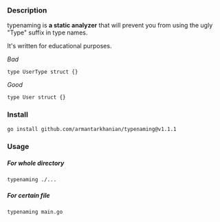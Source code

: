 ### Description
typenaming is **a static analyzer** that will prevent you from using the ugly "Type" suffix in type names.

It's written for educational purposes.

_Bad_
```golang
type UserType struct {}
```

_Good_
```golang
type User struct {}
```
### Install
```bash
go install github.com/armantarkhanian/typenaming@v1.1.1
```
### Usage
##### For whole directory
```bash
typenaming ./...
```
##### For certain file
```bash
typenaming main.go
```
